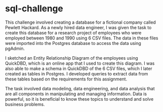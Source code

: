 # sql-challenge

This challenge involved creating a database for a fictional company called Pewlett Hackard. As a newly hired data engineer, I was given the task to create this database for a research project of employees who were employed between 1980 and 1990 using 6 CSV files. The data in these files were imported into the Postgres database to access the data using pgAdmin.

I sketched an Entity Relationship Diagram of the employees using QuickDBD, which is an online app that I used to create this diagram. I was also able to make a schema in QuickDBD of the 6 CSV files, which I later created as tables in Postgres. I developed queries to extract data from these tables based on the requirements for this assignment. 

The task involved data modeling, data engineering, and data analysis that are all components in manipulating and managing information. Data is powerful, so it is beneficial to know these topics to understand and solve business problems.
